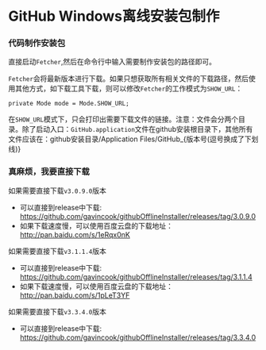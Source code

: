 # GitHub Windows离线安装包制作

### 代码制作安装包
直接启动`Fetcher`,然后在命令行中输入需要制作安装包的路径即可。 

`Fetcher`会将最新版本进行下载。如果只想获取所有相关文件的下载路径，然后使用其他方式，如下载工具下载，则可以修改`Fetcher`的工作模式为`SHOW_URL`：
```
private Mode mode = Mode.SHOW_URL;
```
在`SHOW_URL`模式下，只会打印出需要下载文件的链接。注意：文件会分两个目录。除了启动入口：`GitHub.application`文件在github安装根目录下，其他所有文件应该在：github安装目录/Application Files/GitHub_{版本号(逗号换成了下划线)}

### 真麻烦，我要直接下载
如果需要直接下载`v3.0.9.0`版本
* 可以直接到release中下载: https://github.com/gavincook/githubOfflineInstaller/releases/tag/3.0.9.0
* 如果下载速度慢，可以使用百度云盘的下载地址：http://pan.baidu.com/s/1eRqx0nK

如果需要直接下载`v3.1.1.4`版本
* 可以直接到release中下载: https://github.com/gavincook/githubOfflineInstaller/releases/tag/3.1.1.4
* 如果下载速度慢，可以使用百度云盘的下载地址：http://pan.baidu.com/s/1pLeT3YF

如果需要直接下载`v3.3.4.0`版本
* 可以直接到release中下载: https://github.com/gavincook/githubOfflineInstaller/releases/tag/3.3.4.0
